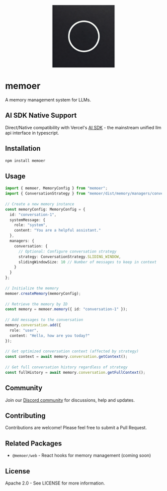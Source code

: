 <div align="center">
<img src="https://raw.githubusercontent.com/GeLi2001/memoer/main/assets/memoer.webp" alt="Memoer" width="200"/>
</div>

# memoer

A memory management system for LLMs.

## AI SDK Native Support

Direct/Native compatibility with Vercel's [AI SDK](https://github.com/vercel/ai) - the mainstream unified llm api interface in typescript.

## Installation

```bash
npm install memoer
```

## Usage

```typescript
import { memoer, MemoryConfig } from "memoer";
import { ConversationStrategy } from "memoer/dist/memory/managers/conversation/types";

// Create a new memory instance
const memoryConfig: MemoryConfig = {
  id: "conversation-1",
  systemMessage: {
    role: "system",
    content: "You are a helpful assistant."
  },
  managers: {
    conversation: {
      // Optional: Configure conversation strategy
      strategy: ConversationStrategy.SLIDING_WINDOW,
      slidingWindowSize: 10 // Number of messages to keep in context
    }
  }
};

// Initialize the memory
memoer.createMemory(memoryConfig);

// Retrieve the memory by ID
const memory = memoer.memory({ id: "conversation-1" });

// Add messages to the conversation
memory.conversation.add({
  role: "user",
  content: "Hello, how are you today?"
});

// Get optimized conversation context (affected by strategy)
const context = await memory.conversation.getContext();

// Get full conversation history regardless of strategy
const fullHistory = await memory.conversation.getFullContext();
```

## Community

Join our [Discord community](https://discord.gg/pNkEk4b4TW) for discussions, help and updates.

## Contributing

Contributions are welcome! Please feel free to submit a Pull Request.

## Related Packages

- `@memoer/web` - React hooks for memory management (coming soon)

## License

Apache 2.0 - See LICENSE for more information.
